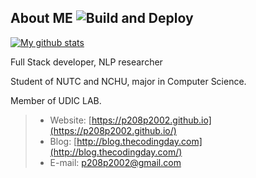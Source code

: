## About ME ![Build and Deploy](https://github.com/p208p2002/p208p2002.github.io/workflows/Build%20and%20Deploy/badge.svg)

[![My github stats](https://github-readme-stats.vercel.app/api?username=p208p2002)](https://github.com/anuraghazra/github-readme-stats)

Full Stack developer, NLP researcher

Student of NUTC and NCHU, major in Computer Science.

Member of UDIC LAB.

> - Website: [https://p208p2002.github.io](https://p208p2002.github.io/)
> - Blog: [http://blog.thecodingday.com](http://blog.thecodingday.com/)
> - E-mail: p208p2002@gmail.com
